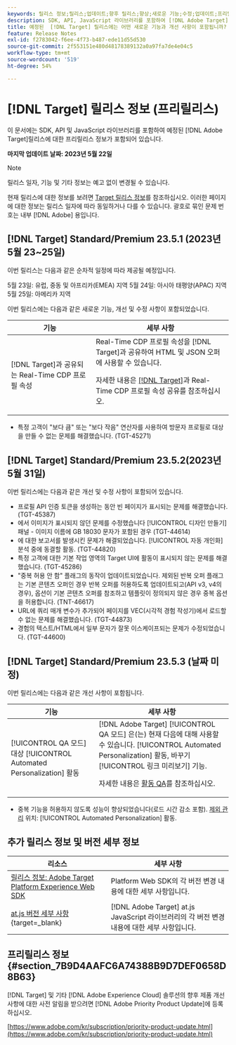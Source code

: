 ```yaml
---
keywords: 릴리스 정보;릴리스;업데이트;향후 릴리스;향상;새로운 기능;수정;업데이트;프리릴리스
description: SDK, API, JavaScript 라이브러리를 포함하여 [!DNL Adobe Target]의 예정된 릴리스에 포함된 새로운 기능 및 개선, 수정 사항에 대해 알아봅니다.
title: 예정된  [!DNL Target] 릴리스에는 어떤 새로운 기능과 개선 사항이 포함됩니까?
feature: Release Notes
exl-id: f2783042-f6ee-4f73-b487-ede11d55d530
source-git-commit: 2f553151e480d48178389132a0a97fa7de4e04c5
workflow-type: tm+mt
source-wordcount: '519'
ht-degree: 54%

---
```


# [!DNL Target] 릴리스 정보 (프리릴리스)

이 문서에는 SDK, API 및 JavaScript 라이브러리를 포함하여 예정된 [!DNL Adobe Target]릴리스에 대한 프리릴리스 정보가 포함되어 있습니다.

**마지막 업데이트 날짜: 2023년 5월 22일**

>[!NOTE]
>
>릴리스 일자, 기능 및 기타 정보는 예고 없이 변경될 수 있습니다.
>
>현재 릴리스에 대한 정보를 보려면 [Target 릴리스 정보](release-notes.md)를 참조하십시오. 이러한 페이지에 대한 정보는 릴리스 일자에 따라 동일하거나 다를 수 있습니다. 괄호로 묶인 문제 번호는 내부 [!DNL Adobe] 용입니다.

## [!DNL Target] Standard/Premium 23.5.1 (2023년 5월 23~25일)

이번 릴리스는 다음과 같은 순차적 일정에 따라 제공될 예정입니다.

5월 23일: 유럽, 중동 및 아프리카(EMEA) 지역 5월 24일: 아시아 태평양(APAC) 지역 5월 25일: 아메리카 지역

이번 릴리스에는 다음과 같은 새로운 기능, 개선 및 수정 사항이 포함되었습니다.

| 기능 | 세부 사항 |
|--- |--- |
| [!DNL Target]과 공유되는 Real-Time CDP 프로필 속성 | Real-Time CDP 프로필 속성을 [!DNL Target]과 공유하여 HTML 및 JSON 오퍼에 사용할 수 있습니다.<P>자세한 내용은 [ [!DNL Target]](/help/main/c-integrating-target-with-mac/integrating-with-rtcdp.md#rtcdp-profile-attributes)과 Real-Time CDP 프로필 속성 공유를 참조하십시오. |

* 특정 고객이 &quot;보다 큼&quot; 또는 &quot;보다 작음&quot; 연산자를 사용하여 방문자 프로필로 대상을 만들 수 없는 문제를 해결했습니다. (TGT-45271)

## [!DNL Target] Standard/Premium 23.5.2(2023년 5월 31일)

이번 릴리스에는 다음과 같은 개선 및 수정 사항이 포함되어 있습니다.

* 프로필 API 인증 토큰을 생성하는 동안 빈 페이지가 표시되는 문제를 해결했습니다. (TGT-45387)
* 에서 이미지가 표시되지 않던 문제를 수정했습니다 [!UICONTROL 디자인 만들기] 패널 - 이미지 이름에 GB 18030 문자가 포함된 경우 (TGT-44614)
* 에 대한 보고서를 발생시킨 문제가 해결되었습니다. [!UICONTROL 자동 개인화] 분석 중에 동결할 활동. (TGT-44820)
* 특정 고객에 대한 기본 작업 영역의 Target UI에 활동이 표시되지 않는 문제를 해결했습니다. (TGT-45286)
* &quot;중복 허용 안 함&quot; 플래그의 동작이 업데이트되었습니다. 제외된 반복 오퍼 플래그는 기본 콘텐츠 오퍼인 경우 반복 오퍼를 허용하도록 업데이트되고(API v3, v4의 경우), 옵션이 기본 콘텐츠 오퍼를 참조하고 템플릿이 정의되지 않은 경우 중복 옵션을 허용합니다. (TNT-46617)
* URL에 쿼리 매개 변수가 추가되어 페이지를 VEC(시각적 경험 작성기)에서 로드할 수 없는 문제를 해결했습니다. (TGT-44873)
* 경험의 텍스트/HTML에서 일부 문자가 잘못 이스케이프되는 문제가 수정되었습니다. (TGT-44600)

## [!DNL Target] Standard/Premium 23.5.3 (날짜 미정)

이번 릴리스에는 다음과 같은 개선 사항이 포함됩니다.

| 기능 | 세부 사항 |
|--- |--- |
| [!UICONTROL QA 모드] 대상 [!UICONTROL Automated Personalization] 활동 | [!DNL Adobe Target] [!UICONTROL QA 모드] 은(는) 현재 다음에 대해 사용할 수 있습니다. [!UICONTROL Automated Personalization] 활동, 바꾸기 [!UICONTROL 링크 미리보기] 기능.<P>자세한 내용은 [활동 QA](/help/main/c-activities/c-activity-qa/activity-qa.md)를 참조하십시오. |

* 중복 기능을 허용하지 않도록 성능이 향상되었습니다(로드 시간 감소 포함). [제외 관리](/help/main/c-activities/t-automated-personalization/managing-exclusions.md#concept_4EF78013F80E48EFA024AE0274C9F037) 위치: [!UICONTROL Automated Personalization] 활동.

## 추가 릴리스 정보 및 버전 세부 정보

| 리소스 | 세부 사항 |
|--- |--- |
| [릴리스 정보: Adobe Target Platform Experience Web SDK](https://experienceleague.adobe.com/docs/experience-platform/edge/release-notes.html?lang=ko-KR) | Platform Web SDK의 각 버전 변경 내용에 대한 세부 사항입니다. |
| [at.js 버전 세부 사항](https://experienceleague.corp.adobe.com/docs/target-dev/developer/client-side/at-js-implementation/target-atjs-versions.html){target=_blank} | [!DNL Adobe Target] at.js JavaScript 라이브러리의 각 버전 변경 내용에 대한 세부 사항입니다. |

## 프리릴리스 정보 {#section_7B9D4AAFC6A74388B9D7DEF0658D8B63}

[!DNL Target] 및 기타 [!DNL Adobe Experience Cloud] 솔루션의 향후 제품 개선 사항에 대한 사전 알림을 받으려면 [!DNL Adobe Priority Product Update]에 등록하십시오.

[https://www.adobe.com/kr/subscription/priority-product-update.html](https://www.adobe.com/kr/subscription/priority-product-update.html)

